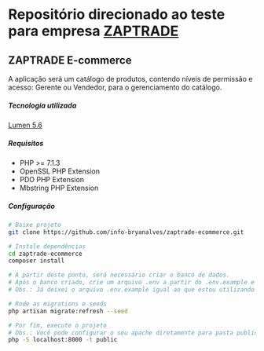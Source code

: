 # Repositório direcionado ao teste para empresa [ZAPTRADE](http://www.zaptrade.com.br/)

## ZAPTRADE E-commerce

A aplicação será um catálogo de produtos, contendo níveis de permissão e acesso: Gerente ou Vendedor, para o gerenciamento do catálogo.

##### Tecnologia utilizada
[Lumen 5.6](https://lumen.laravel.com/docs/5.6)

##### Requisitos
- PHP >= 7.1.3
- OpenSSL PHP Extension
- PDO PHP Extension
- Mbstring PHP Extension

##### Configuração
``` bash
# Baixe projeto
git clone https://github.com/info-bryanalves/zaptrade-ecommerce.git

# Instale dependências
cd zaptrade-ecommerce
composer install

# A partir deste ponto, será necessário criar o banco de dados.
# Após o banco criado, crie um arquivo .env a partir do .env.example e configure o nome, usuario e senha do banco de dados.
# Obs.: Já deixei o arquivo .env.example igual ao que estou utilizando somente para facilidade na apresentação. Está configurado da seguinte forma: usuário: "root", senha: "",e banco: "zaptrade".

# Rode as migrations e seeds
php artisan migrate:refresh --seed

# Por fim, execute o projeto
# Obs.: Você pode configurar o seu apache diretamente para pasta public do projeto que irá ter o mesmo efeito;
php -S localhost:8000 -t public
